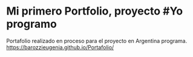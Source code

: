 # Mi primero Portfolio, proyecto #Yo programo
Portafolio realizado en proceso para el proyecto en Argentina programa.
https://barozzieugenia.github.io/Portafolio/